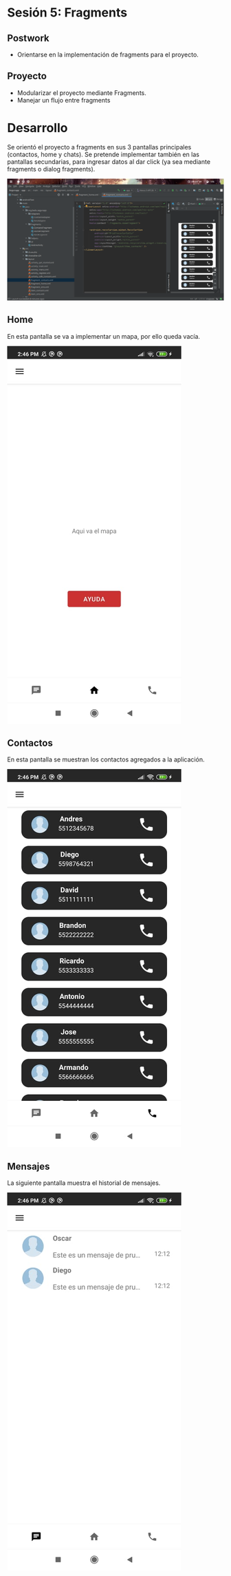 # Sesión 5: Fragments

## Postwork

- Orientarse en la implementación de fragments para el proyecto.

## Proyecto

- Modularizar el proyecto mediante Fragments.
- Manejar un flujo entre fragments

# Desarrollo 
Se orientó el proyecto a fragments en sus 3 pantallas principales (contactos, home y chats). Se pretende implementar también en las pantallas secundarias, para ingresar datos al dar click (ya sea mediante fragments o dialog fragments).

<img src="./img/project.png">

## Home
En esta pantalla se va a implementar un mapa, por ello queda vacía.

<img src="./img/map.jpg">

## Contactos
En esta pantalla se muestran los contactos agregados a la aplicación.

<img src="./img/contacts.jpg">

## Mensajes
La siguiente pantalla muestra el historial de mensajes.

<img src="./img/messages.jpg">
